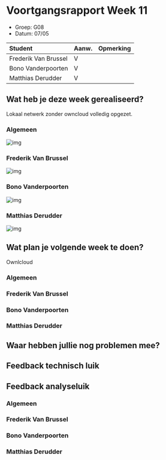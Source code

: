 # Voortgangsrapport Week 11

* Groep: G08
* Datum: 07/05

| Student               | Aanw. | Opmerking |
| :---                  | :---  | :---      |
| Frederik Van Brussel  | V     |           |
| Bono Vanderpoorten    | V     |           |
| Matthias Derudder     | V     |           |

## Wat heb je deze week gerealiseerd?
Lokaal netwerk zonder owncloud volledig opgezet.

### Algemeen
![img](http://puu.sh/hEzHZ/cd412415ef.png)

### Frederik Van Brussel

![img](http://puu.sh/hEzHr/1faf77e4eb.png)

### Bono Vanderpoorten
![img](http://puu.sh/hEyUZ/e575b8c897.png)



### Matthias Derudder
![img](http://puu.sh/hEyWL/a07c13d30d.png)




## Wat plan je volgende week te doen?
Ownlcloud

### Algemeen
### Frederik Van Brussel
### Bono Vanderpoorten
### Matthias Derudder

## Waar hebben jullie nog problemen mee?

## Feedback technisch luik



## Feedback analyseluik

### Algemeen

### Frederik Van Brussel
### Bono Vanderpoorten
### Matthias Derudder

